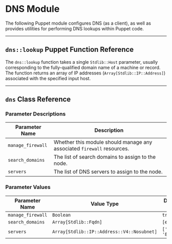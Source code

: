 # DNS Module

The following Puppet module configures DNS (as a client), as well as provides
utilities for performing DNS lookups within Puppet code.

----
## `dns::lookup` Puppet Function Reference

The `dns::lookup` function takes a single `Stdlib::Host` parameter, usually
corresponding to the fully-qualified domain name of a machine or record. The
function returns an array of IP addresses (`Array[Stdlib::IP::Address]`)
associated with the specified input host.

----
## `dns` Class Reference

### Parameter Descriptions

| Parameter Name    | Description                                                            |
|-------------------|------------------------------------------------------------------------|
| `manage_firewall` | Whether this module should manage any associated `firewall` resources. |
| `search_domains`  | The list of search domains to assign to the node.                      |
| `servers`         | The list of DNS servers to assign to the node.                         |

### Parameter Values

| Parameter Name    | Value Type                                 | Default Value (Hiera)    |
|-------------------|--------------------------------------------|--------------------------|
| `manage_firewall` | `Boolean`                                  | `true`                   |
| `search_domains`  | `Array[Stdlib::Fqdn]`                      | `[example.com']`         |
| `servers`         | `Array[Stdlib::IP::Address::V4::Nosubnet]` | `['8.8.8.8', '8.8.4.4']` |
